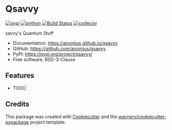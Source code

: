 # Qsavvy


[![pypi](https://img.shields.io/pypi/v/qsavvy.svg)](https://pypi.org/project/qsavvy/)
[![python](https://img.shields.io/pypi/pyversions/qsavvy.svg)](https://pypi.org/project/qsavvy/)
[![Build Status](https://github.com/anomius/qsavvy/actions/workflows/dev.yml/badge.svg)](https://github.com/anomius/qsavvy/actions/workflows/dev.yml)
[![codecov](https://codecov.io/gh/anomius/qsavvy/branch/main/graphs/badge.svg)](https://codecov.io/github/anomius/qsavvy)



savvy's Quantum Stuff


* Documentation: <https://anomius.github.io/qsavvy>
* GitHub: <https://github.com/anomius/qsavvy>
* PyPI: <https://pypi.org/project/qsavvy/>
* Free software: BSD-3-Clause


## Features

* TODO

## Credits

This package was created with [Cookiecutter](https://github.com/audreyr/cookiecutter) and the [waynerv/cookiecutter-pypackage](https://github.com/waynerv/cookiecutter-pypackage) project template.
